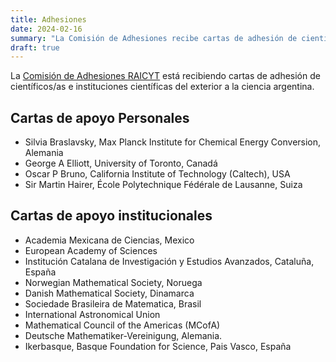 ```yaml
---
title: Adhesiones
date: 2024-02-16
summary: "La Comisión de Adhesiones recibe cartas de adhesión de científicos/as e instituciones científicas del exterior a la ciencia argentina."
draft: true
---
```


La [Comisión de Adhesiones RAICYT](comisiones/adhesiones) está recibiendo cartas
de adhesión de científicos/as e instituciones científicas del exterior a la
ciencia argentina.

## Cartas de apoyo Personales

 - Silvia Braslavsky, Max Planck Institute for Chemical Energy Conversion, Alemania
 - George A Elliott, University of Toronto, Canadá
 - Oscar P Bruno, California Institute of Technology (Caltech), USA
 - Sir Martin Hairer, École Polytechnique Fédérale de Lausanne, Suiza

## Cartas de apoyo institucionales 


 - Academia Mexicana de Ciencias, Mexico
 - European Academy of Sciences
 - Institución Catalana de Investigación y Estudios Avanzados, Cataluña, España
 - Norwegian Mathematical Society, Noruega
 - Danish Mathematical Society, Dinamarca
 - Sociedade Brasileira de Matematica, Brasil
 - International Astronomical Union 
 - Mathematical Council of the Americas (MCofA)
 - Deutsche Mathematiker-Vereinigung, Alemania. 
 - Ikerbasque, Basque Foundation for Science, Pais Vasco, España
